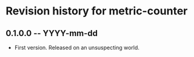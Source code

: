 # Revision history for metric-counter

## 0.1.0.0 -- YYYY-mm-dd

* First version. Released on an unsuspecting world.
